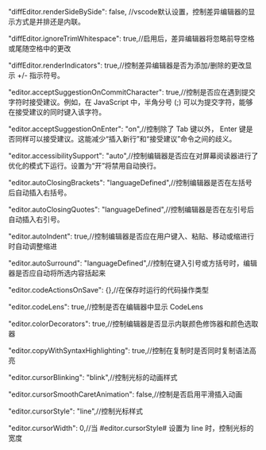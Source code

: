 "diffEditor.renderSideBySide": false, //vscode默认设置，控制差异编辑器的显示方式是并排还是内联。

 "diffEditor.ignoreTrimWhitespace": true,//启用后，差异编辑器将忽略前导空格或尾随空格中的更改

 "diffEditor.renderIndicators": true,//控制差异编辑器是否为添加/删除的更改显示 +/- 指示符号。

 "editor.acceptSuggestionOnCommitCharacter": true,//控制是否应在遇到提交字符时接受建议。例如，在 JavaScript 中，半角分号 (;) 可以为提交字符，能够在接受建议的同时键入该字符。

 "editor.acceptSuggestionOnEnter": "on",//控制除了 Tab 键以外， Enter 键是否同样可以接受建议。这能减少“插入新行”和“接受建议”命令之间的歧义。

 "editor.accessibilitySupport": "auto",//控制编辑器是否应在对屏幕阅读器进行了优化的模式下运行。设置为“开”将禁用自动换行。

 "editor.autoClosingBrackets": "languageDefined",//控制编辑器是否在左括号后自动插入右括号。

 "editor.autoClosingQuotes": "languageDefined",//控制编辑器是否在左引号后自动插入右引号。

 "editor.autoIndent": true,//控制编辑器是否应在用户键入、粘贴、移动或缩进行时自动调整缩进

 "editor.autoSurround": "languageDefined",//控制在键入引号或方括号时，编辑器是否应自动将所选内容括起来

 "editor.codeActionsOnSave": {},//在保存时运行的代码操作类型

 "editor.codeLens": true,//控制是否在编辑器中显示 CodeLens

 "editor.colorDecorators": true,//控制编辑器是否显示内联颜色修饰器和颜色选取器

 "editor.copyWithSyntaxHighlighting": true,//控制在复制时是否同时复制语法高亮

 "editor.cursorBlinking": "blink",//控制光标的动画样式

 "editor.cursorSmoothCaretAnimation": false,//控制是否启用平滑插入动画

 "editor.cursorStyle": "line",//控制光标样式

 "editor.cursorWidth": 0,//当 #editor.cursorStyle# 设置为 line 时，控制光标的宽度